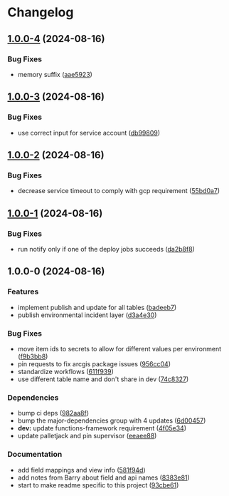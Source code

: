 # Changelog

## [1.0.0-4](https://github.com/agrc/deq-eid-skid/compare/v1.0.0-3...v1.0.0-4) (2024-08-16)


### Bug Fixes

* memory suffix ([aae5923](https://github.com/agrc/deq-eid-skid/commit/aae5923cd6e459c13555bc8aa1dc4e1a331c78e8))

## [1.0.0-3](https://github.com/agrc/deq-eid-skid/compare/v1.0.0-2...v1.0.0-3) (2024-08-16)


### Bug Fixes

* use correct input for service account ([db99809](https://github.com/agrc/deq-eid-skid/commit/db99809fe569f9d2e9e5646780e6f973fb4b90d2))

## [1.0.0-2](https://github.com/agrc/deq-eid-skid/compare/v1.0.0-1...v1.0.0-2) (2024-08-16)


### Bug Fixes

* decrease service timeout to comply with gcp requirement ([55bd0a7](https://github.com/agrc/deq-eid-skid/commit/55bd0a7efa12c8a868dad4105f3bb88d5fae415f))

## [1.0.0-1](https://github.com/agrc/deq-eid-skid/compare/v1.0.0-0...v1.0.0-1) (2024-08-16)


### Bug Fixes

* run notify only if one of the deploy jobs succeeds ([da2b8f8](https://github.com/agrc/deq-eid-skid/commit/da2b8f84ee999023e80e101589c749f7d7f40e62))

## 1.0.0-0 (2024-08-16)


### Features

* implement publish and update for all tables ([badeeb7](https://github.com/agrc/deq-eid-skid/commit/badeeb7020523501c2fa6405d0106ea821dbda0f))
* publish environmental incident layer ([d3a4e30](https://github.com/agrc/deq-eid-skid/commit/d3a4e30b3265569117a436757c76103e55745248))


### Bug Fixes

* move item ids to secrets to allow for different values per environment ([f9b3bb8](https://github.com/agrc/deq-eid-skid/commit/f9b3bb8729e86369c17c47691f07918924539c14))
* pin requests to fix arcgis package issues ([956cc04](https://github.com/agrc/deq-eid-skid/commit/956cc04a5a2e0211b93bf5039e85c9c3435bebef))
* standardize workflows ([611f939](https://github.com/agrc/deq-eid-skid/commit/611f93912a49270098f06599431c42da82b57a41))
* use different table name and don't share in dev ([74c8327](https://github.com/agrc/deq-eid-skid/commit/74c83276a9b60f26d720bff255c4e8223af5df9e))


### Dependencies

* bump ci deps ([982aa8f](https://github.com/agrc/deq-eid-skid/commit/982aa8f6c2a67d391c0b7794b54d0c57e72def40))
* bump the major-dependencies group with 4 updates ([6d00457](https://github.com/agrc/deq-eid-skid/commit/6d00457bb46283dfc680b5074a00211022a57a8d))
* **dev:** update functions-framework requirement ([4f05e34](https://github.com/agrc/deq-eid-skid/commit/4f05e3484335b472b6dc1b32ba271acb8c0ddf59))
* update palletjack and pin supervisor ([eeaee88](https://github.com/agrc/deq-eid-skid/commit/eeaee880979126410ef8e6a61454e935091d0fa9))


### Documentation

* add field mappings and view info ([581f94d](https://github.com/agrc/deq-eid-skid/commit/581f94daa0ea7d96fb4ec03e48a93f89a2861294))
* add notes from Barry about field and api names ([8383e81](https://github.com/agrc/deq-eid-skid/commit/8383e8151fcba07e4f6740bdb5df9aa6a2b4dfac))
* start to make readme specific to this project ([93cbe61](https://github.com/agrc/deq-eid-skid/commit/93cbe611e2e1b7bd9f4a0c1e469dcd6485f9f958))
